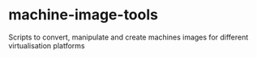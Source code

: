 # machine-image-tools
Scripts to convert, manipulate and create machines images for different virtualisation platforms
